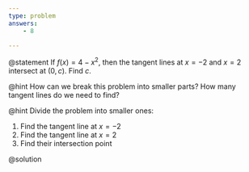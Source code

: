 ```yaml
---
type: problem
answers:
	- 8

---
```


@statement
If $f\left(x\right)=4-x^2,$ then the tangent lines at $x=-2$ and $x=2$ intersect at $\left(0,c\right).$ Find $c.$

@hint
How can we  break this problem into smaller parts? How many tangent lines do we need to find? 

@hint
Divide  the problem into smaller ones:
1. Find the tangent line at $x=-2$
2. Find the tangent line at $x=2$
3. Find their intersection point

@solution

<!--stackedit_data:
eyJoaXN0b3J5IjpbMTg5MTE4Nzg3M119
-->